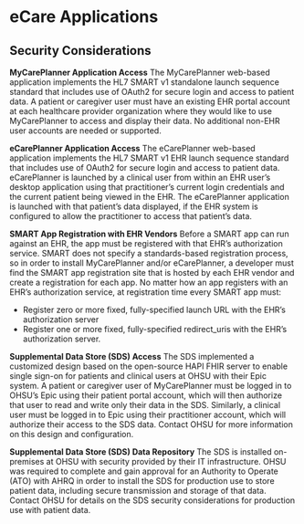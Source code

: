 # eCare Applications

## Security Considerations

**MyCarePlanner Application Access**
The MyCarePlanner web-based application implements the HL7 SMART v1 standalone launch sequence standard that includes use of OAuth2 for secure login and access to patient data. A patient or caregiver user must have an existing EHR portal account at each healthcare provider organization where they would like to use MyCarePlanner to access and display their data. No additional non-EHR user accounts are needed or supported.

**eCarePlanner Application Access**
The eCarePlanner web-based application implements the HL7 SMART v1 EHR launch sequence standard that includes use of OAuth2 for secure login and access to patient data. eCarePlanner is launched by a clinical user from within an EHR user’s desktop application using that practitioner’s current login credentials and the current patient being viewed in the EHR. The eCarePlanner application is launched with that patient’s data displayed, if the EHR system is configured to allow the practitioner to access that patient’s data.

**SMART App Registration with EHR Vendors**
Before a SMART app can run against an EHR, the app must be registered with that EHR’s authorization service. SMART does not specify a standards-based registration process, so in order to install MyCarePlanner and/or eCarePlanner, a developer must find the SMART app registration site that is hosted by each EHR vendor and create a registration for each app.
No matter how an app registers with an EHR’s authorization service, at registration time every SMART app must:
- Register zero or more fixed, fully-specified launch URL with the EHR’s authorization server
- Register one or more fixed, fully-specified redirect_uris with the EHR’s authorization server.

**Supplemental Data Store (SDS) Access**
The SDS implemented a customized design based on the open-source HAPI FHIR server to enable single sign-on for patients and clinical users at OHSU with their Epic system. A patient or caregiver user of MyCarePlanner must be logged in to OHSU’s Epic using their patient portal account, which will then authorize that user to read and write only their data in the SDS. Similarly, a clinical user must be logged in to Epic using their practitioner account, which will authorize their access to the SDS data. Contact OHSU for more information on this design and configuration.

**Supplemental Data Store (SDS) Data Repository**
The SDS is installed on-premises at OHSU with security provided by their IT infrastructure. OHSU was required to complete and gain approval for an Authority to Operate (ATO) with AHRQ in order to install the SDS for production use to store patient data, including secure transmission and storage of that data. Contact OHSU for details on the SDS security considerations for production use with patient data.
